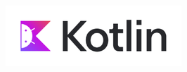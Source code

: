 <p align="center"><a href="https://kotlinlang.org/" target="_blank"><img src="app/src/main/res/drawable/3bbebda874e6003b.png" width="400"></a></p>